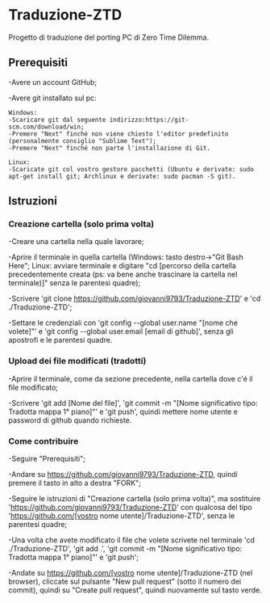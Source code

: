 # Traduzione-ZTD
Progetto di traduzione del porting PC di Zero Time Dilemma.

## Prerequisiti

-Avere un account GitHub;

-Avere git installato sul pc:

    Windows: 
    -Scaricare git dal seguente indirizzo:https://git-scm.com/download/win;
    -Premere "Next" finché non viene chiesto l'editor predefinito (personalmente consiglio "Sublime Text");
    -Premere "Next" finché non parte l'installazione di Git.
    
    Linux:
    -Scaricate git col vostro gestore pacchetti (Ubuntu e derivate: sudo apt-get install git; Archlinux e derivate: sudo pacman -S git).
    
## Istruzioni

### Creazione cartella (solo prima volta)

-Creare una cartella nella quale lavorare;

-Aprire il terminale in quella cartella (Windows: tasto destro->"Git Bash Here"; Linux: avviare terminale e digitare "cd [percorso della cartella precedentemente creata (ps: va bene anche trascinare la cartella nel terminale)]" senza le parentesi quadre);

-Scrivere 'git clone https://github.com/giovanni9793/Traduzione-ZTD' e 'cd ./Traduzione-ZTD';

-Settare le credenziali con 'git config --global user.name "[nome che volete]"' e 'git config --global user.email [email di github]', senza gli apostrofi e le parentesi quadre.

### Upload dei file modificati (tradotti)

-Aprire il terminale, come da sezione precedente, nella cartella dove c'é il file modificato;

-Scrivere 'git add [Nome del file]', 'git commit -m "[Nome significativo tipo: Tradotta mappa 1° piano]"' e 'git push', quindi mettere nome utente e password di github quando richieste.

### Come contribuire

-Seguire "Prerequisiti";

-Andare su https://github.com/giovanni9793/Traduzione-ZTD, quindi premere il tasto in alto a destra "FORK";

-Seguire le istruzioni di "Creazione cartella (solo prima volta)", ma sostituire 'https://github.com/giovanni9793/Traduzione-ZTD' con qualcosa del tipo 'https://github.com/[vostro nome utente]/Traduzione-ZTD', senza le parentesi quadre;

-Una volta che avete modificato il file che volete scrivete nel terminale 'cd ./Traduzione-ZTD', 'git add .', 'git commit -m "[Nome significativo tipo: Tradotta mappa 1° piano]"' e 'git push';

-Andate su https://github.com/[vostro nome utente]/Traduzione-ZTD (nel browser), cliccate sul pulsante "New pull request" (sotto il numero dei commit), quindi su "Create pull request", quindi nuovamente sul tasto verde.
